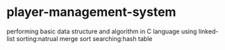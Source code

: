 # player-management-system
performing basic data structure and algorithm in C language
using linked-list
sorting:natrual merge sort
searching:hash table
